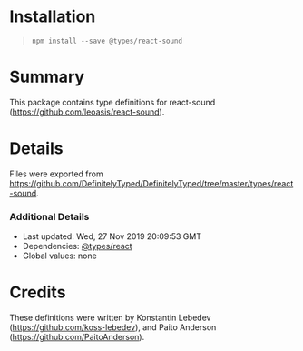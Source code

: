 # Installation
> `npm install --save @types/react-sound`

# Summary
This package contains type definitions for react-sound (https://github.com/leoasis/react-sound).

# Details
Files were exported from https://github.com/DefinitelyTyped/DefinitelyTyped/tree/master/types/react-sound.

### Additional Details
 * Last updated: Wed, 27 Nov 2019 20:09:53 GMT
 * Dependencies: [@types/react](https://npmjs.com/package/@types/react)
 * Global values: none

# Credits
These definitions were written by Konstantin Lebedev (https://github.com/koss-lebedev), and Paito Anderson (https://github.com/PaitoAnderson).
